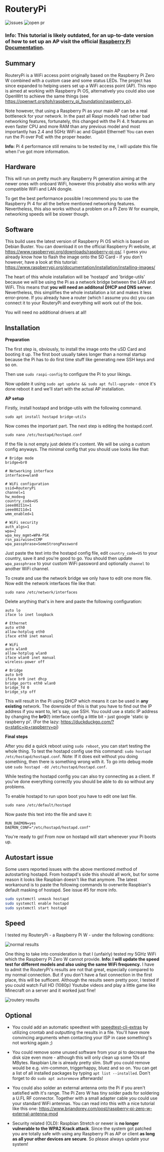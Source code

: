 # RouteryPi

![issues](https://img.shields.io/github/issues/Phoenix1747/RouteryPi.svg?style=for-the-badge) ![open pr](https://img.shields.io/github/issues-pr-raw/phoenix1747/RouteryPi.svg?style=for-the-badge)

### Info: This tutorial is likely outdated, for an up-to-date version of how to set up an AP visit the official [Raspberry Pi Documentation](https://www.raspberrypi.org/documentation/configuration/wireless/access-point-routed.md).

## Summary

RouteryPi is a WiFi access point originally based on the Raspberry Pi Zero W combined with a custom case and some status LEDs. The project has since expanded to helping users set up a WiFi access point (AP). This repo is aimed at working with Raspberry Pi OS, alternatively you could also use OpenWrt to achieve the same things (see https://openwrt.org/toh/raspberry_pi_foundation/raspberry_pi).

Note however, that using a Raspberry Pi as your main AP can be a real bottleneck for your network. In the past all Raspi models had rather bad networking features, fortunately, this changed with the Pi 4. It features an even faster CPU and more RAM than any previous model and most importantly has 2.4 and 5GHz WiFi ac and Gigabit Ethernet! You can even run the Pi over PoE with the proper header.

**Info:** Pi 4 performance still remains to be tested by me, I will update this file when I've got more information.

## Hardware

This will run on pretty much any Raspberry Pi generation aiming at the newer ones with onboard WiFi, however this probably also works with any compatible WiFi and LAN dongle.

To get the best performance possible I recommend you to use the Raspberry Pi 4 for all the before mentioned networking features. Nevertheless, this also works without a problem on a Pi Zero W for example, networking speeds will be slower though.

## Software

This build uses the latest version of Raspberry Pi OS which is based on Debian Buster. You can download it on the official Raspberry Pi website, at https://www.raspberrypi.org/downloads/raspberry-pi-os/. I guess you already know how to flash the image onto the SD Card - if you don't however, have a look at this tutorial: https://www.raspberrypi.org/documentation/installation/installing-images/

The heart of this whole installation will be 'hostapd' and 'bridge-utils' because we will be using the Pi as a network bridge between the LAN and WiFi. This means that **you will need an additonal DHCP and DNS server**. Nevertheless, this simplifies the whole installation a lot and makes it less error-prone. If you already have a router (which I assume you do) you can connect it to your RouteryPi and everything will work out of the box.

You will need no additional drivers at all!

## Installation

**Preparation**

The first step is, obviously, to install the image onto the uSD Card and booting it up. The first boot usually takes longer than a normal startup because the Pi has to do first time stuff like generating new SSH keys and so on.

Then use `sudo raspi-config` to configure the Pi to your likings.

Now update it using `sudo apt update && sudo apt full-upgrade` - once it's done reboot it and we'll start with the actual AP installation.

**AP setup**

Firstly, install hostapd and bridge-utils with the following command.
```
sudo apt install hostapd bridge-utils
```

Now comes the important part. The next step is editing the hostapd.conf.
```
sudo nano /etc/hostapd/hostapd.conf
```

If the file is not empty just delete it's content. We will be using a custom config anyways. The minimal config that you should use looks like that:
```
# Bridge mode
bridge=br0

# Networking interface
interface=wlan0

# WiFi configuration
ssid=RouteryPi
channel=1
hw_mode=g
country_code=US
ieee80211n=1
ieee80211d=1
wmm_enabled=1

# WiFi security
auth_algs=1
wpa=2
wpa_key_mgmt=WPA-PSK
rsn_pairwise=CCMP
wpa_passphrase=SomeStrongPassword
```
Just paste the text into the hostapd config file, edit `country_code=US` to your country, save it and you're good to go.
You should then update `wpa_passphrase` to your custom WiFi password and optionally `channel` to another WiFi channel.

To create and use the network bridge we only have to edit one more file. Now edit the network interfaces file like that:
```
sudo nano /etc/network/interfaces
```

Delete anything that's in here and paste the following configuration:
```
auto lo
iface lo inet loopback

# Ethernet
auto eth0
allow-hotplug eth0
iface eth0 inet manual

# WiFi
auto wlan0
allow-hotplug wlan0
iface wlan0 inet manual
wireless-power off

# Bridge
auto br0
iface br0 inet dhcp
bridge_ports eth0 wlan0
bridge_fd 0
bridge_stp off
```
This will result in the Pi using DHCP which means it can be used in **any existing** network. The downside of this is that you have to find out the IP address if you want to, let's say, use SSH. You could use a static IP address by changing the **br0**(!) interface config a little bit - just google 'static ip raspberry pi'. (For the lazy: https://duckduckgo.com/?q=static+ip+raspberry+pi)

**Final steps**

After you did a quick reboot using `sudo reboot`, you can start testing the whole thing. To test the hostapd config use this command: `sudo hostapd /etc/hostapd/hostapd.conf`. Note: If it does exit without you doing something, then there is something wrong with it. To go into debug mode use `sudo hostapd -dd /etc/hostapd/hostapd.conf`.

While testing the hostapd config you can also try connecting as a client. If you've done everything correctly you should be able to do so without any problems.

To enable hostapd to run upon boot you have to edit one last file.
```
sudo nano /etc/default/hostapd
```

Now paste this text into the file and save it:
```
RUN_DAEMON=yes
DAEMON_CONF="/etc/hostapd/hostapd.conf"
```

You're ready to go! From now on hostapd will start whenever your Pi boots up.

## Autostart issue

Some users reported issues with the above mentioned method of autostarting hostapd. From hostapd's side this should all work, but for some reason it looks like Raspbian doesn't like that anymore. The latest workaround is to paste the following commands to overwrite Raspbian's default masking of hostapd. See issue #5 for more info.

```sh
sudo systemctl unmask hostapd
sudo systemctl enable hostapd
sudo systemctl start hostapd
```


## Speed

I tested my RouteryPi - a Raspberry Pi W - under the following conditions:

![normal results](screenshots/normal_result.png)

One thing to take into consideration is that I (unfairly) tested my 5GHz WiFi which the Raspberry Pi Zero W cannot provide. **Info: I will update the speed test for different models and also using the same WiFi frequency.** I have to admit the RouteryPi's results are not that great, especially compared to my normal connection. But if you don't have a fast connection in the first place, this will be sufficent. Although the results seem pretty poor, I tested if you could watch Full HD (1080p) Youtube videos and play a little game like Minecraft on a server and it worked just fine!

![routery results](screenshots/routery_result.png)

## Optional

* You could add an automatic speedtest with [speedtest-cli-extras](https://github.com/HenrikBengtsson/speedtest-cli-extras) by utilizing crontab and outputting the results in a file. You'll have more convincing arguments when contacting your ISP in case something's not working again ;)

* You could remove some unused software from your pi to decrease the disk size even more - although this will only clean up some 10s of MBytes. Raspbian Lite is already pretty slim. Stuff you could remove would be e.g. vim-common, triggerhappy, bluez and so on. You can get a list of all installed packages by typing `apt list --installed`. Don't forget to do `sudo apt autoremove` afterwards!

* You could also solder an external antenna onto the Pi if you aren't satisfied with it's range. The Pi Zero W has tiny solder pads for soldering a U.FL RF connector. Together with a small adapter cable you could use your standard WiFi antennas. You can read into this with a nice tutorial like this one: https://www.briandorey.com/post/raspberry-pi-zero-w-external-antenna-mod

* Security related (OLD): Raspbian Stretch or newer is **no longer vulnerable to the WPA2 Krack attack**. Since the system got patched you are totally safe with using any Raspberry Pi as AP or client **as long as all your other devices are secure**. So please always update your system!
